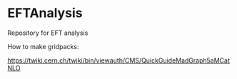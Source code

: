 # EFTAnalysis
Repository for EFT analysis

How to make gridpacks:

https://twiki.cern.ch/twiki/bin/viewauth/CMS/QuickGuideMadGraph5aMCatNLO
